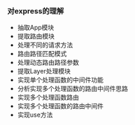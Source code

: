 ### 对express的理解

- 抽取App模块
- 提取路由模块
- 处理不同的请求方法
- 路由路径匹配模式
- 处理动态路由路径参数
- 提取Layer处理模块
- 实现单个处理函数的中间件功能
- 分析实现多个处理函数的路由中间件思路
- 实现多个处理函数路由
- 实现多个处理函数的路由中间件
- 实现use方法

